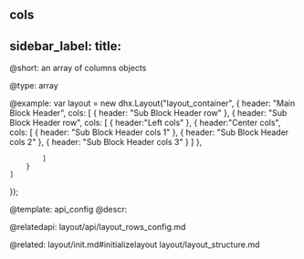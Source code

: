 cols
---
sidebar_label: 
title: 
---          

@short: 
an array of columns objects




@type: array

@example: 
var layout = new dhx.Layout("layout_container", {
    header: "Main Block Header",
    cols: [
        {
            header: "Sub Block Header row"
        },
        {
            header: "Sub Block Header row",
            cols: [
                {
                    header:"Left cols"
                },
                {
                    header:"Center cols",
                    cols: [
                        { header: "Sub Block Header cols 1" },
                        { header: "Sub Block Header cols 2" },
                        { header: "Sub Block Header cols 3" }
                    ]
                },
 
            ]
        }
    ]
});


@template:	api_config
@descr: 

@relatedapi: layout/api/layout_rows_config.md

@related: layout/init.md#initializelayout
layout/layout_structure.md

